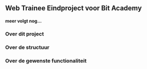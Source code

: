 ## Web Trainee Eindproject voor Bit Academy
#### meer volgt nog...

### Over dit project

### Over de structuur

### Over de gewenste functionaliteit
